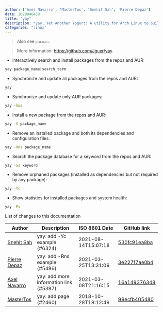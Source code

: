 ```yaml
---
author: ['Axel Navarro', 'MasterTos', 'Snehit Sah', 'Pierre Depaz']
date: 1628946438
title: "yay"
description: "yay, Yet Another Yogurt: A utility for Arch Linux to build and install packages from the Arch User Repository."
categories: "linux"
---
```

> Also see `pacman`.

> More information: <https://github.com/Jguer/yay>.

- Interactively search and install packages from the repos and AUR:

```bash
yay package_name|search_term
```

- Synchronize and update all packages from the repos and AUR:

```bash
yay
```

- Synchronize and update only AUR packages:

```bash
yay -Sua
```

- Install a new package from the repos and AUR:

```bash
yay -S package_name
```

- Remove an installed package and both its dependencies and configuration files:

```bash
yay -Rns package_name
```

- Search the package database for a keyword from the repos and AUR:

```bash
yay -Ss keyword
```

- Remove orphaned packages (installed as dependencies but not required by any package):

```bash
yay -Yc
```

- Show statistics for installed packages and system health:

```bash
yay -Ps
```
List of changes to this documentation


Author | Description | ISO 8601 Date | GitHub link
------|-----|-----|-----
[Snehit Sah](mailto:snehitsah@protonmail.com) | yay: add -Yc example (#6324) | 2021-08-14T15:07:18 | [530fc91ea8ba](https://github.com/tldr-pages/tldr/commit/530fc91ea8ba78e34fb6d5f8d9ff11c0a898c125)
[Pierre Depaz](mailto:pierre.depaz@gmail.com) | yay: add -Rns example (#5486) | 2021-03-25T13:31:09 | [3e227f7ae0b4](https://github.com/tldr-pages/tldr/commit/3e227f7ae0b439b967617e34d5011bb89908fb26)
[Axel Navarro](mailto:navarroaxel@gmail.com) | yay: add more information link (#5387) | 2021-03-08T21:16:15 | [16a149376348](https://github.com/tldr-pages/tldr/commit/16a149376348b5a91d473c9b064cd319727096b6)
[MasterTos](mailto:MasterTos@yahoo.com) | yay: add page (#2460) | 2018-10-28T18:12:49 | [99ecfb405480](https://github.com/tldr-pages/tldr/commit/99ecfb405480be1b286cd5bc3049abea2cc799dc)

